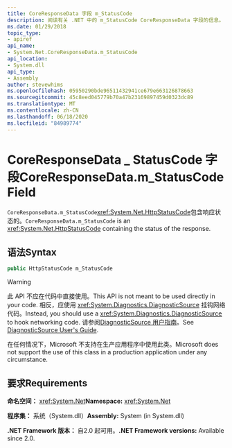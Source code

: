 ```yaml
---
title: CoreResponseData 字段 m_StatusCode
description: 阅读有关 .NET 中的 m_StatusCode CoreResponseData 字段的信息。 此字段是包含 HTTP 响应状态的 HttpStatusCode 类型。
ms.date: 01/29/2018
topic_type:
- apiref
api_name:
- System.Net.CoreResponseData.m_StatusCode
api_location:
- System.dll
api_type:
- Assembly
author: stevewhims
ms.openlocfilehash: 05950290bde96511432941ce679e663126878663
ms.sourcegitcommit: 45c8eed045779b70a47b23169897459d0323dc89
ms.translationtype: MT
ms.contentlocale: zh-CN
ms.lasthandoff: 06/18/2020
ms.locfileid: "84989774"
---
```

# <a name="coreresponsedatam_statuscode-field"></a><span data-ttu-id="d1898-104">CoreResponseData \_ StatusCode 字段</span><span class="sxs-lookup"><span data-stu-id="d1898-104">CoreResponseData.m\_StatusCode Field</span></span>

<span data-ttu-id="d1898-105">`CoreResponseData.m_StatusCode`<xref:System.Net.HttpStatusCode>包含响应状态的。</span><span class="sxs-lookup"><span data-stu-id="d1898-105">`CoreResponseData.m_StatusCode` is an <xref:System.Net.HttpStatusCode> containing the status of the response.</span></span>

## <a name="syntax"></a><span data-ttu-id="d1898-106">语法</span><span class="sxs-lookup"><span data-stu-id="d1898-106">Syntax</span></span>
  
```csharp
public HttpStatusCode m_StatusCode
```

> [!WARNING]
> <span data-ttu-id="d1898-107">此 API 不应在代码中直接使用。</span><span class="sxs-lookup"><span data-stu-id="d1898-107">This API is not meant to be used directly in your code.</span></span> <span data-ttu-id="d1898-108">相反，应使用 <xref:System.Diagnostics.DiagnosticSource> 挂钩网络代码。</span><span class="sxs-lookup"><span data-stu-id="d1898-108">Instead, you should use a <xref:System.Diagnostics.DiagnosticSource> to hook networking code.</span></span> <span data-ttu-id="d1898-109">请参阅[DiagnosticSource 用户指南](https://github.com/dotnet/runtime/blob/master/src/libraries/System.Diagnostics.DiagnosticSource/src/DiagnosticSourceUsersGuide.md)。</span><span class="sxs-lookup"><span data-stu-id="d1898-109">See [DiagnosticSource User's Guide](https://github.com/dotnet/runtime/blob/master/src/libraries/System.Diagnostics.DiagnosticSource/src/DiagnosticSourceUsersGuide.md).</span></span>
>
> <span data-ttu-id="d1898-110">在任何情况下，Microsoft 不支持在生产应用程序中使用此类。</span><span class="sxs-lookup"><span data-stu-id="d1898-110">Microsoft does not support the use of this class in a production application under any circumstance.</span></span>

## <a name="requirements"></a><span data-ttu-id="d1898-111">要求</span><span class="sxs-lookup"><span data-stu-id="d1898-111">Requirements</span></span>

<span data-ttu-id="d1898-112">**命名空间：** <xref:System.Net></span><span class="sxs-lookup"><span data-stu-id="d1898-112">**Namespace:** <xref:System.Net></span></span>

<span data-ttu-id="d1898-113">**程序集：** 系统（System.dll）</span><span class="sxs-lookup"><span data-stu-id="d1898-113">**Assembly:** System (in System.dll)</span></span>

<span data-ttu-id="d1898-114">**.NET Framework 版本：** 自2.0 起可用。</span><span class="sxs-lookup"><span data-stu-id="d1898-114">**.NET Framework versions:** Available since 2.0.</span></span>
